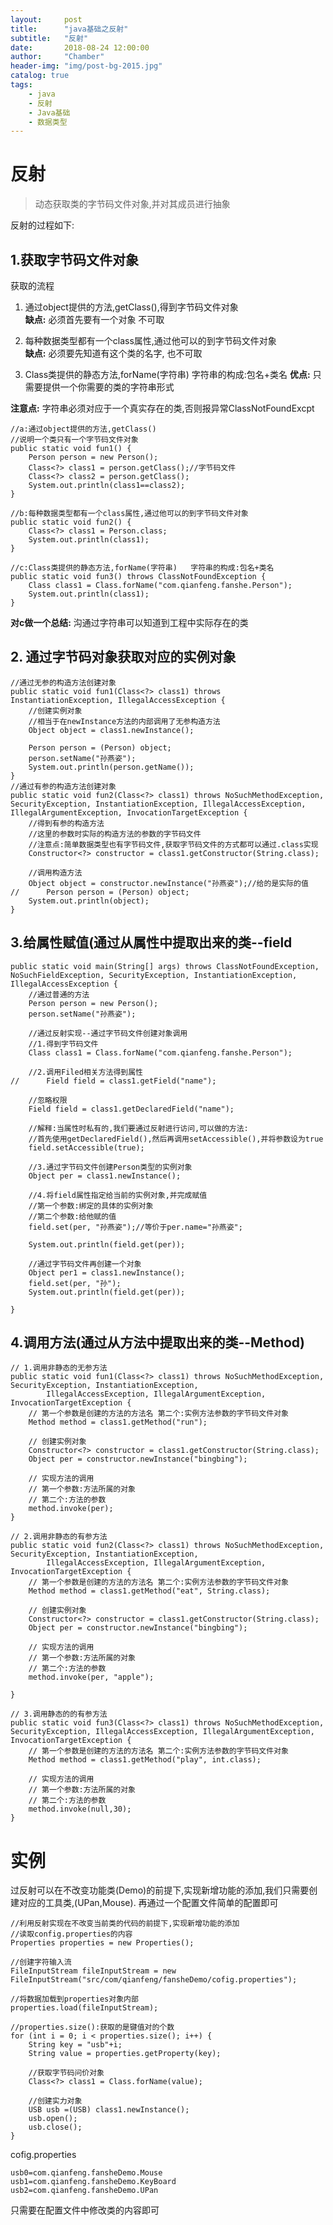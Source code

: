 ```yaml
---
layout:     post
title:      "java基础之反射"
subtitle:   "反射"
date:       2018-08-24 12:00:00
author:     "Chamber"
header-img: "img/post-bg-2015.jpg"
catalog: true
tags:
    - java
    - 反射
    - Java基础
    - 数据类型
---
```

# 反射

> 动态获取类的字节码文件对象,并对其成员进行抽象

反射的过程如下:

## 1.获取字节码文件对象

获取的流程                           
1. 通过object提供的方法,getClass(),得到字节码文件对象        
**缺点:** 必须首先要有一个对象       不可取

1. 每种数据类型都有一个class属性,通过他可以的到字节码文件对象          
**缺点:** 必须要先知道有这个类的名字,    也不可取 

1. Class类提供的静态方法,forName(字符串)   字符串的构成:包名+类名 
**优点:** 只需要提供一个你需要的类的字符串形式
                                            
**注意点:** 字符串必须对应于一个真实存在的类,否则报异常ClassNotFoundExcpt
               
```
//a:通过object提供的方法,getClass()
//说明一个类只有一个字节码文件对象
public static void fun1() {
	Person person = new Person();
	Class<?> class1 = person.getClass();//字节码文件
	Class<?> class2 = person.getClass();
	System.out.println(class1==class2);
}

//b:每种数据类型都有一个class属性,通过他可以的到字节码文件对象 
public static void fun2() {
	Class<?> class1 = Person.class;
	System.out.println(class1);
}

//c:Class类提供的静态方法,forName(字符串)   字符串的构成:包名+类名
public static void fun3() throws ClassNotFoundException {
	Class class1 = Class.forName("com.qianfeng.fanshe.Person");
	System.out.println(class1);
}
```
                             
**对c做一个总结:** 沟通过字符串可以知道到工程中实际存在的类                

## 2. 通过字节码对象获取对应的实例对象    

```
//通过无参的构造方法创建对象
public static void fun1(Class<?> class1) throws InstantiationException, IllegalAccessException {
	//创建实例对象
	//相当于在newInstance方法的内部调用了无参构造方法
	Object object = class1.newInstance();
	
	Person person = (Person) object;
	person.setName("孙燕姿");
	System.out.println(person.getName());
}
//通过有参的构造方法创建对象
public static void fun2(Class<?> class1) throws NoSuchMethodException, SecurityException, InstantiationException, IllegalAccessException, IllegalArgumentException, InvocationTargetException {
	//得到有参的构造方法
	//这里的参数时实际的构造方法的参数的字节码文件
	//注意点:简单数据类型也有字节码文件,获取字节码文件的方式都可以通过.class实现
	Constructor<?> constructor = class1.getConstructor(String.class);
	
	//调用构造方法
	Object object = constructor.newInstance("孙燕姿");//给的是实际的值
//		Person person = (Person) object;
	System.out.println(object);
}
```

## 3.给属性赋值(通过从属性中提取出来的类--field

```
public static void main(String[] args) throws ClassNotFoundException, NoSuchFieldException, SecurityException, InstantiationException, IllegalAccessException {
	//通过普通的方法
	Person person = new Person();
	person.setName("孙燕姿");
	
	//通过反射实现--通过字节码文件创建对象调用
	//1.得到字节码文件
	Class class1 = Class.forName("com.qianfeng.fanshe.Person");
	
	//2.调用Filed相关方法得到属性
//		Field field = class1.getField("name");
	
	//忽略权限
	Field field = class1.getDeclaredField("name");
	
	//解释:当属性时私有的,我们要通过反射进行访问,可以做的方法:
	//首先使用getDeclaredField(),然后再调用setAccessible(),并将参数设为true
	field.setAccessible(true);
			
	//3.通过字节码文件创建Person类型的实例对象
	Object per = class1.newInstance();
	
	//4.将field属性指定给当前的实例对象,并完成赋值
	//第一个参数:绑定的具体的实例对象
	//第二个参数:给他赋的值
	field.set(per, "孙燕姿");//等价于per.name="孙燕姿";
	
	System.out.println(field.get(per));
	
	//通过字节码文件再创建一个对象
	Object per1 = class1.newInstance();
	field.set(per, "孙");
	System.out.println(field.get(per));
	
}
```

## 4.调用方法(通过从方法中提取出来的类--Method) 

```
// 1.调用非静态的无参方法
public static void fun1(Class<?> class1) throws NoSuchMethodException, SecurityException, InstantiationException,
		IllegalAccessException, IllegalArgumentException, InvocationTargetException {
	// 第一个参数是创建的方法的方法名 第二个:实例方法参数的字节码文件对象
	Method method = class1.getMethod("run");

	// 创建实例对象
	Constructor<?> constructor = class1.getConstructor(String.class);
	Object per = constructor.newInstance("bingbing");

	// 实现方法的调用
	// 第一个参数:方法所属的对象
	// 第二个:方法的参数
	method.invoke(per);
}

// 2.调用非静态的有参方法
public static void fun2(Class<?> class1) throws NoSuchMethodException, SecurityException, InstantiationException,
		IllegalAccessException, IllegalArgumentException, InvocationTargetException {
	// 第一个参数是创建的方法的方法名 第二个:实例方法参数的字节码文件对象
	Method method = class1.getMethod("eat", String.class);

	// 创建实例对象
	Constructor<?> constructor = class1.getConstructor(String.class);
	Object per = constructor.newInstance("bingbing");

	// 实现方法的调用
	// 第一个参数:方法所属的对象
	// 第二个:方法的参数
	method.invoke(per, "apple");

}

// 3.调用静态的的有参方法
public static void fun3(Class<?> class1) throws NoSuchMethodException, SecurityException, IllegalAccessException, IllegalArgumentException, InvocationTargetException {
	// 第一个参数是创建的方法的方法名 第二个:实例方法参数的字节码文件对象
	Method method = class1.getMethod("play", int.class);

	// 实现方法的调用
	// 第一个参数:方法所属的对象
	// 第二个:方法的参数
	method.invoke(null,30);
}
```

# 实例

过反射可以在不改变功能类(Demo)的前提下,实现新增功能的添加,我们只需要创建对应的工具类,(UPan,Mouse). 再通过一个配置文件简单的配置即可

```
//利用反射实现在不改变当前类的代码的前提下,实现新增功能的添加
//读取config.properties的内容
Properties properties = new Properties();

//创建字符输入流
FileInputStream fileInputStream = new FileInputStream("src/com/qianfeng/fansheDemo/cofig.properties");

//将数据加载到properties对象内部
properties.load(fileInputStream);

//properties.size():获取的是键值对的个数
for (int i = 0; i < properties.size(); i++) {
	String key = "usb"+i;
	String value = properties.getProperty(key);
	
	//获取字节码问价对象
	Class<?> class1 = Class.forName(value);
	
	//创建实力对象
	USB usb =(USB) class1.newInstance();
	usb.open();
	usb.close();
}
```

cofig.properties
```
usb0=com.qianfeng.fansheDemo.Mouse
usb1=com.qianfeng.fansheDemo.KeyBoard
usb2=com.qianfeng.fansheDemo.UPan
```

只需要在配置文件中修改类的内容即可